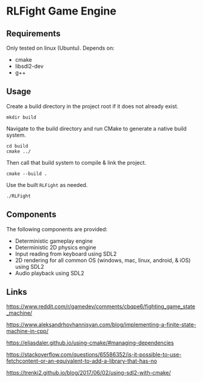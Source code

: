 # RLFight Game Engine

## Requirements

Only tested on linux (Ubuntu). Depends on:
- cmake
- libsdl2-dev
- g++

## Usage

Create a build directory in the project root if it does not already exist.
```
mkdir build
```

Navigate to the build directory and run CMake to generate a native build system.
```
cd build
cmake ../
```

Then call that build system to compile & link the project.
```
cmake --build .
```

Use the built `RLFight` as needed.
```
./RLFight
```

## Components

The following components are provided:
- Deterministic gameplay engine
- Deterministic 2D physics engine
- Input reading from keyboard using SDL2
- 2D rendering for all common OS (windows, mac, linux, android, & iOS) using SDL2
- Audio playback using SDL2

## Links

https://www.reddit.com/r/gamedev/comments/cbqpe6/fighting_game_state_machine/

https://www.aleksandrhovhannisyan.com/blog/implementing-a-finite-state-machine-in-cpp/

https://eliasdaler.github.io/using-cmake/#managing-dependencies

https://stackoverflow.com/questions/65586352/is-it-possible-to-use-fetchcontent-or-an-equivalent-to-add-a-library-that-has-no

https://trenki2.github.io/blog/2017/06/02/using-sdl2-with-cmake/
